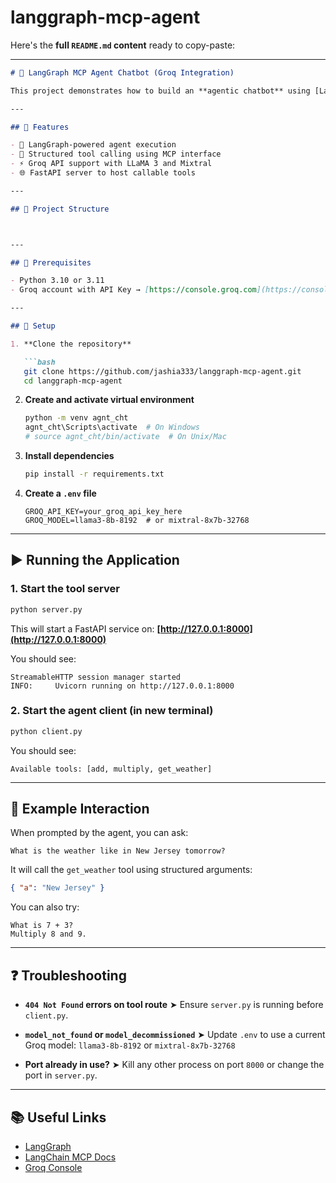 # langgraph-mcp-agent
Here's the **full `README.md` content** ready to copy-paste:

---

```markdown
# 🧠 LangGraph MCP Agent Chatbot (Groq Integration)

This project demonstrates how to build an **agentic chatbot** using [LangGraph](https://github.com/langchain-ai/langgraph), [LangChain MCP Tools](https://github.com/langchain-ai/langchain/tree/main/libs/langchain-mcp), and the **Groq API** for ultra-fast LLM inference. It supports structured tool usage via LangChain's MCP adapter interface.

---

## 🚀 Features

- 🤖 LangGraph-powered agent execution
- 🧰 Structured tool calling using MCP interface
- ⚡ Groq API support with LLaMA 3 and Mixtral
- 🌐 FastAPI server to host callable tools

---

## 📁 Project Structure



---

## 🧩 Prerequisites

- Python 3.10 or 3.11
- Groq account with API Key → [https://console.groq.com](https://console.groq.com)

---

## 🔧 Setup

1. **Clone the repository**

   ```bash
   git clone https://github.com/jashia333/langgraph-mcp-agent.git
   cd langgraph-mcp-agent
````

2. **Create and activate virtual environment**

   ```bash
   python -m venv agnt_cht
   agnt_cht\Scripts\activate  # On Windows
   # source agnt_cht/bin/activate  # On Unix/Mac
   ```

3. **Install dependencies**

   ```bash
   pip install -r requirements.txt
   ```

4. **Create a `.env` file**

   ```env
   GROQ_API_KEY=your_groq_api_key_here
   GROQ_MODEL=llama3-8b-8192  # or mixtral-8x7b-32768
   ```

---

## ▶️ Running the Application

### 1. Start the tool server

```bash
python server.py
```

This will start a FastAPI service on:
**[http://127.0.0.1:8000](http://127.0.0.1:8000)**

You should see:

```
StreamableHTTP session manager started
INFO:     Uvicorn running on http://127.0.0.1:8000
```

### 2. Start the agent client (in new terminal)

```bash
python client.py
```

You should see:

```
Available tools: [add, multiply, get_weather]
```

---

## 🧪 Example Interaction

When prompted by the agent, you can ask:

```
What is the weather like in New Jersey tomorrow?
```

It will call the `get_weather` tool using structured arguments:

```json
{ "a": "New Jersey" }
```

You can also try:

```
What is 7 + 3?
Multiply 8 and 9.
```

---

## ❓ Troubleshooting

* **`404 Not Found` errors on tool route**
  ➤ Ensure `server.py` is running before `client.py`.

* **`model_not_found` or `model_decommissioned`**
  ➤ Update `.env` to use a current Groq model:
  `llama3-8b-8192` or `mixtral-8x7b-32768`

* **Port already in use?**
  ➤ Kill any other process on port `8000` or change the port in `server.py`.

---

## 📚 Useful Links

* [LangGraph](https://docs.langgraph.ai)
* [LangChain MCP Docs](https://github.com/langchain-ai/langchain/tree/main/libs/langchain-mcp)
* [Groq Console](https://console.groq.com/docs)



